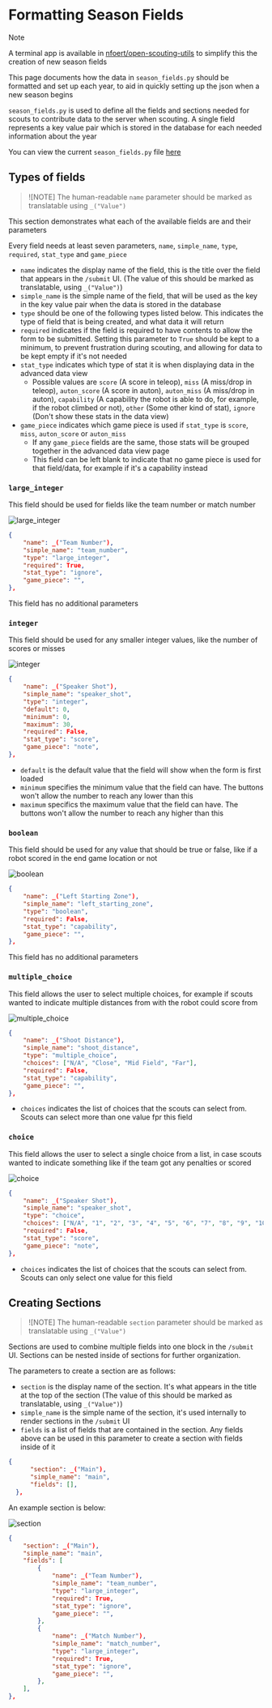 # Formatting Season Fields
> [!NOTE]
> A terminal app is available in [nfoert/open-scouting-utils](https://github.com/nfoert/open-scouting-utils/season-fields-generator/README.md) to simplify this the creation of new season fields

This page documents how the data in `season_fields.py` should be formatted and set up each year, to aid in quickly setting up the json when a new season begins

`season_fields.py` is used to define all the fields and sections needed for scouts to contribute data to the server when scouting. A single field represents a key value pair which is stored in the database for each needed information about the year

You can view the current `season_fields.py` file [here](https://github.com/FRC-Team3484/open-scouting/blob/main/scouting/main/season_fields.py)

## Types of fields
> ![NOTE]
> The human-readable `name` parameter should be marked as translatable using `_("Value")`

This section demonstrates what each of the available fields are and their parameters

Every field needs at least seven parameters, `name`, `simple_name`, `type`, `required`, `stat_type` and `game_piece`
- `name` indicates the display name of the field, this is the title over the field that appears in the `/submit` UI. (The value of this should be marked as translatable, using `_("Value")`)
- `simple_name` is the simple name of the field, that will be used as the key in the key value pair when the data is stored in the database
- `type` should be one of the following types listed below. This indicates the type of field that is being created, and what data it will return
- `required` indicates if the field is required to have contents to allow the form to be submitted. Setting this parameter to `True` should be kept to a minimum, to prevent frustration during scouting, and allowing for data to be kept empty if it's not needed
- `stat_type` indicates which type of stat it is when displaying data in the advanced data view
    - Possible values are `score` (A score in teleop), `miss` (A miss/drop in teleop), `auton_score` (A score in auton), `auton_miss` (A miss/drop in auton), `capability` (A capability the robot is able to do, for example, if the robot climbed or not), `other` (Some other kind of stat), `ignore` (Don't show these stats in the data view)
- `game_piece` indicates which game piece is used if `stat_type` is `score`, `miss`, `auton_score` or `auton_miss`
    - If any `game_piece` fields are the same, those stats will be grouped together in the advanced data view page
    - This field can be left blank to indicate that no game piece is used for that field/data, for example if it's a capability instead

### `large_integer`
This field should be used for fields like the team number or match number

![large_integer](./images/formatting_season_fields/large_integer.png)

```json
{
    "name": _("Team Number"),
    "simple_name": "team_number",
    "type": "large_integer",
    "required": True,
    "stat_type": "ignore",
    "game_piece": "",
},
```

This field has no additional parameters

### `integer`
This field should be used for any smaller integer values, like the number of scores or misses

![integer](./images/formatting_season_fields/integer.png)

```json
{
    "name": _("Speaker Shot"),
    "simple_name": "speaker_shot",
    "type": "integer",
    "default": 0,
    "minimum": 0,
    "maximum": 30,
    "required": False,
    "stat_type": "score",
    "game_piece": "note",
},
```

- `default` is the default value that the field will show when the form is first loaded
- `minimum` specifies the minimum value that the field can have. The buttons won't allow the number to reach any lower than this
- `maximum` specifics the maximum value that the field can have. The buttons won't allow the number to reach any higher than this

### `boolean`
This field should be used for any value that should be true or false, like if a robot scored in the end game location or not

![boolean](./images/formatting_season_fields/boolean.png)

```json
{
    "name": _("Left Starting Zone"),
    "simple_name": "left_starting_zone",
    "type": "boolean",
    "required": False,
    "stat_type": "capability",
    "game_piece": "",
},
```

This field has no additional parameters

### `multiple_choice`
This field allows the user to select multiple choices, for example if scouts wanted to indicate multiple distances from with the robot could score from

![multiple_choice](./images/formatting_season_fields/multiple_choice.png)

```json
{
    "name": _("Shoot Distance"),
    "simple_name": "shoot_distance",
    "type": "multiple_choice",
    "choices": ["N/A", "Close", "Mid Field", "Far"],
    "required": False,
    "stat_type": "capability",
    "game_piece": "",
},
```

- `choices` indicates the list of choices that the scouts can select from. Scouts can select more than one value fpr this field

### `choice`
This field allows the user to select a single choice from a list, in case scouts wanted to indicate something like if the team got any penalties or scored

![choice](./images/formatting_season_fields/choice.png)

```json
{
    "name": _("Speaker Shot"),
    "simple_name": "speaker_shot",
    "type": "choice",
    "choices": ["N/A", "1", "2", "3", "4", "5", "6", "7", "8", "9", "10"],
    "required": False,
    "stat_type": "score",
    "game_piece": "note",
},
```

- `choices` indicates the list of choices that the scouts can select from. Scouts can only select one value for this field

## Creating Sections
> ![NOTE]
> The human-readable `section` parameter should be marked as translatable using `_("Value")`

Sections are used to combine multiple fields into one block in the `/submit` UI. Sections can be nested inside of sections for further organization.

The parameters to create a section are as follows:
- `section` is the display name of the section. It's what appears in the title at the top of the section (The value of this should be marked as translatable, using `_("Value")`)
- `simple_name` is the simple name of the section, it's used internally to render sections in the `/submit` UI
- `fields` is a list of fields that are contained in the section. Any fields above can be used in this parameter to create a section with fields inside of it

```json
{
      "section": _("Main"),
      "simple_name": "main",
      "fields": [],
  },
```

An example section is below:

![section](./images/formatting_season_fields/section.png)

```json
{
    "section": _("Main"),
    "simple_name": "main",
    "fields": [
        {
            "name": _("Team Number"),
            "simple_name": "team_number",
            "type": "large_integer",
            "required": True,
            "stat_type": "ignore",
            "game_piece": "",
        },
        {
            "name": _("Match Number"),
            "simple_name": "match_number",
            "type": "large_integer",
            "required": True,
            "stat_type": "ignore",
            "game_piece": "",
        },
    ],
},
```

